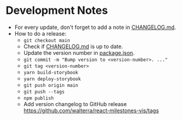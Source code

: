 # Development Notes

- For every update, don't forget to add a note in [CHANGELOG.md](./CHANGELOG.md).
- How to do a release:
  - `git checkout main`
  - Check if [CHANGELOG.md](./CHANGELOG.md) is up to date.
  - Update the version number in [package.json](./package.json).
  - `git commit -m "Bump version to <version-number>. ..."`
  - `git tag <version-number>`
  - `yarn build-storybook`
  - `yarn deploy-storybook`
  - `git push origin main`
  - `git push --tags`
  - `npm publish`
  - Add version changelog to GitHub release https://github.com/walterra/react-milestones-vis/tags
